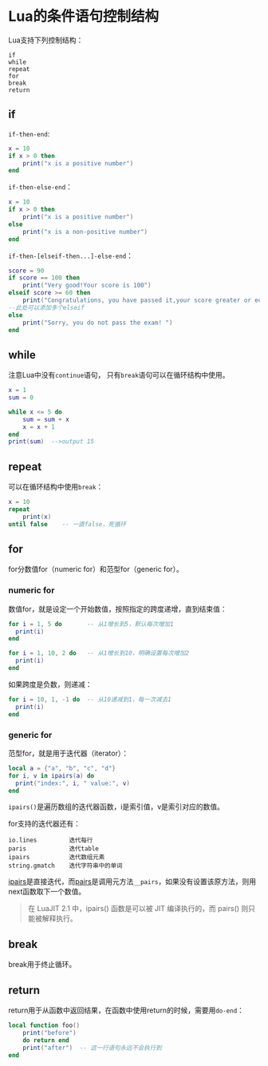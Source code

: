 # Lua的条件语句控制结构
<!-- toc -->

Lua支持下列控制结构：

	if
	while
	repeat
	for
	break
	return

## if

`if-then-end`:

```lua
x = 10
if x > 0 then
    print("x is a positive number")
end
```

`if-then-else-end`：

```lua
x = 10
if x > 0 then
    print("x is a positive number")
else
    print("x is a non-positive number")
end
```

`if-then-[elseif-then...]-else-end`：

```lua
score = 90
if score == 100 then
    print("Very good!Your score is 100")
elseif score >= 60 then
    print("Congratulations, you have passed it,your score greater or equal to 60")
--此处可以添加多个elseif
else
    print("Sorry, you do not pass the exam! ")
end
```

## while

注意Lua中没有`continue`语句， 只有`break`语句可以在循环结构中使用。

```lua
x = 1
sum = 0

while x <= 5 do
    sum = sum + x
    x = x + 1
end
print(sum)  -->output 15
```

## repeat

可以在循环结构中使用`break`：

```lua
x = 10
repeat
    print(x)
until false    -- 一直false，死循环
```

## for

for分数值for（numeric for）和范型for（generic for）。

### numeric for

数值for，就是设定一个开始数值，按照指定的跨度递增，直到结束值：

```lua
for i = 1, 5 do       -- 从1增长到5，默认每次增加1
  print(i)
end

for i = 1, 10, 2 do   -- 从1增长到10，明确设置每次增加2
  print(i)
end
```

如果跨度是负数，则递减：

```lua
for i = 10, 1, -1 do  -- 从10递减到1，每一次减去1
  print(i)
end
```

### generic for

范型for，就是用于迭代器（iterator）：

```lua
local a = {"a", "b", "c", "d"}
for i, v in ipairs(a) do
  print("index:", i, " value:", v)
end
```

`ipairs()`是遍历数组的迭代器函数，i是索引值，v是索引对应的数值。

for支持的迭代器还有：

	io.lines         迭代每行
	paris            迭代table
	ipairs           迭代数组元素
	string.gmatch    迭代字符串中的单词

[ipairs](https://www.lua.org/manual/5.3/manual.html#pdf-ipairs)是直接迭代，而[pairs](https://www.lua.org/manual/5.3/manual.html#pdf-pairs)是调用元方法`__pairs`，如果没有设置该原方法，则用next函数取下一个数值。

>在 LuaJIT 2.1 中，ipairs() 函数是可以被 JIT 编译执行的，而 pairs() 则只能被解释执行。

## break

break用于终止循环。

## return

return用于从函数中返回结果，在函数中使用return的时候，需要用`do-end`：

```lua
local function foo()
    print("before")
    do return end
    print("after")  -- 这一行语句永远不会执行到
end
```
